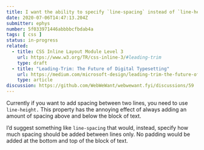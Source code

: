 ```yaml
---
title: I want the ability to specify `line-spacing` instead of `line-height`
date: 2020-07-06T14:47:13.204Z
submitter: ephys
number: 5f033971446abbbbcfbdab4a
tags: [ css ]
status: in-progress
related:
  - title: CSS Inline Layout Module Level 3
    url: https://www.w3.org/TR/css-inline-3/#leading-trim
    type: draft
  - title: "Leading-Trim: The Future of Digital Typesetting"
    url: https://medium.com/microsoft-design/leading-trim-the-future-of-digital-typesetting-d082d84b202
    type: article
discussion: https://github.com/WebWeWant/webwewant.fyi/discussions/59
---
```


Currently if you want to add spacing between two lines, you need to use `line-height.` This property has the annoying effect of always adding an amount of spacing above and below the block of text.

I’d suggest something like `line-spacing` that would, instead, specify how much spacing should be added between lines only. No padding would be added at the bottom and top of the block of text.
